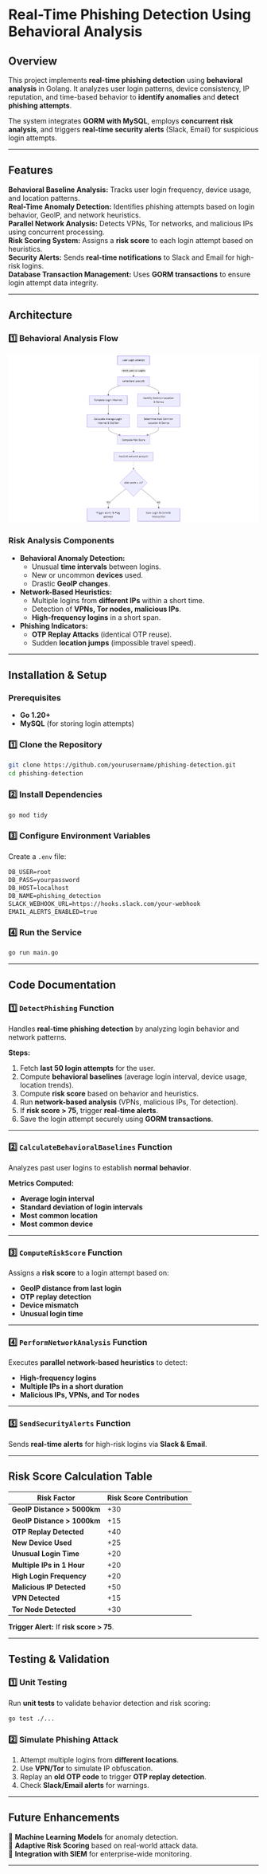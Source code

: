 # **Real-Time Phishing Detection Using Behavioral Analysis**  

## **Overview**  
This project implements **real-time phishing detection** using **behavioral analysis** in Golang. It analyzes user login patterns, device consistency, IP reputation, and time-based behavior to **identify anomalies** and **detect phishing attempts**.  

The system integrates **GORM with MySQL**, employs **concurrent risk analysis**, and triggers **real-time security alerts** (Slack, Email) for suspicious login attempts.

---

## **Features**  
**Behavioral Baseline Analysis:** Tracks user login frequency, device usage, and location patterns.  
**Real-Time Anomaly Detection:** Identifies phishing attempts based on login behavior, GeoIP, and network heuristics.  
**Parallel Network Analysis:** Detects VPNs, Tor networks, and malicious IPs using concurrent processing.  
**Risk Scoring System:** Assigns a **risk score** to each login attempt based on heuristics.  
**Security Alerts:** Sends **real-time notifications** to Slack and Email for high-risk logins.  
**Database Transaction Management:** Uses **GORM transactions** to ensure login attempt data integrity.  

---

## **Architecture**  

### **1️⃣ Behavioral Analysis Flow**  
![screenshot](algorithm-flow.png)


### **Risk Analysis Components**  
- **Behavioral Anomaly Detection:**  
  - Unusual **time intervals** between logins.  
  - New or uncommon **devices** used.  
  - Drastic **GeoIP changes**.  
- **Network-Based Heuristics:**  
  - Multiple logins from **different IPs** within a short time.  
  - Detection of **VPNs, Tor nodes, malicious IPs**.  
  - **High-frequency logins** in a short span.  
- **Phishing Indicators:**  
  - **OTP Replay Attacks** (identical OTP reuse).  
  - Sudden **location jumps** (impossible travel speed).  

---

## **Installation & Setup**  

### **Prerequisites**  
- **Go 1.20+**  
- **MySQL** (for storing login attempts)  

### **1️⃣ Clone the Repository**  
```sh
git clone https://github.com/yourusername/phishing-detection.git
cd phishing-detection
```

### **2️⃣ Install Dependencies**  
```sh
go mod tidy
```

### **3️⃣ Configure Environment Variables**  
Create a `.env` file:  
```env
DB_USER=root
DB_PASS=yourpassword
DB_HOST=localhost
DB_NAME=phishing_detection
SLACK_WEBHOOK_URL=https://hooks.slack.com/your-webhook
EMAIL_ALERTS_ENABLED=true
```

### **4️⃣ Run the Service**  
```sh
go run main.go
```

---

## **Code Documentation**  

### **1️⃣ `DetectPhishing` Function**  
Handles **real-time phishing detection** by analyzing login behavior and network patterns.  

**Steps:**  
1. Fetch **last 50 login attempts** for the user.  
2. Compute **behavioral baselines** (average login interval, device usage, location trends).  
3. Compute **risk score** based on behavior and heuristics.  
4. Run **network-based analysis** (VPNs, malicious IPs, Tor detection).  
5. If **risk score > 75**, trigger **real-time alerts**.  
6. Save the login attempt securely using **GORM transactions**.  



---

### **2️⃣ `CalculateBehavioralBaselines` Function**  
Analyzes past user logins to establish **normal behavior**.  

**Metrics Computed:**  
- **Average login interval**  
- **Standard deviation of login intervals**  
- **Most common location**  
- **Most common device**  



---

### **3️⃣ `ComputeRiskScore` Function**  
Assigns a **risk score** to a login attempt based on:  
- **GeoIP distance from last login**  
- **OTP replay detection**  
- **Device mismatch**  
- **Unusual login time**  



---

### **4️⃣ `PerformNetworkAnalysis` Function**  
Executes **parallel network-based heuristics** to detect:  
- **High-frequency logins**  
- **Multiple IPs in a short duration**  
- **Malicious IPs, VPNs, and Tor nodes**  



---

### **5️⃣ `SendSecurityAlerts` Function**  
Sends **real-time alerts** for high-risk logins via **Slack & Email**.  


---

## **Risk Score Calculation Table**  

| **Risk Factor**             | **Risk Score Contribution** |
|-----------------------------|----------------------------|
| **GeoIP Distance > 5000km** | +30                        |
| **GeoIP Distance > 1000km** | +15                        |
| **OTP Replay Detected**     | +40                        |
| **New Device Used**         | +25                        |
| **Unusual Login Time**      | +20                        |
| **Multiple IPs in 1 Hour**  | +20                        |
| **High Login Frequency**    | +20                        |
| **Malicious IP Detected**   | +50                        |
| **VPN Detected**            | +15                        |
| **Tor Node Detected**       | +30                        |

**Trigger Alert:** If **risk score > 75**.

---

## **Testing & Validation**  

### **1️⃣ Unit Testing**  
Run **unit tests** to validate behavior detection and risk scoring:  
```sh
go test ./...
```

### **2️⃣ Simulate Phishing Attack**  
1. Attempt multiple logins from **different locations**.  
2. Use **VPN/Tor** to simulate IP obfuscation.  
3. Replay an **old OTP code** to trigger **OTP replay detection**.  
4. Check **Slack/Email alerts** for warnings.  

---


## **Future Enhancements**  
🔹 **Machine Learning Models** for anomaly detection.  
🔹 **Adaptive Risk Scoring** based on real-world attack data.  
🔹 **Integration with SIEM** for enterprise-wide monitoring.  

---


